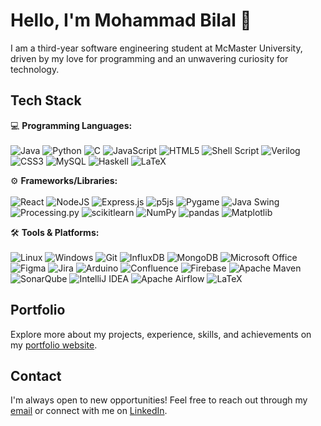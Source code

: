 <!--
<div align="center">

![](http://github-profile-summary-cards.vercel.app/api/cards/profile-details?username=bilalm04&theme=nord_dark)

</div>
-->

# Hello, I'm Mohammad Bilal 👋

I am a third-year software engineering student at McMaster University, driven by my love for programming and an unwavering curiosity for technology.

## Tech Stack

💻 **Programming Languages:** <br/><br/>
![Java](https://img.shields.io/badge/java-%23ED8B00.svg?style=for-the-badge&logo=openjdk&logoColor=white)
![Python](https://img.shields.io/badge/python-3670A0?style=for-the-badge&logo=python&logoColor=ffdd54)
![C](https://img.shields.io/badge/c-%2300599C.svg?style=for-the-badge&logo=c&logoColor=white)
![JavaScript](https://img.shields.io/badge/javascript-%23323330.svg?style=for-the-badge&logo=javascript&logoColor=%23F7DF1E)
![HTML5](https://img.shields.io/badge/html5-%23E34F26.svg?style=for-the-badge&logo=html5&logoColor=white)
![Shell Script](https://img.shields.io/badge/shell_script-%23121011.svg?style=for-the-badge&logo=gnu-bash&logoColor=white)
![Verilog](https://img.shields.io/badge/Verilog-%23ff8cd9?style=for-the-badge&logo=Verilog&logoColor=%ffffff)
![CSS3](https://img.shields.io/badge/css3-%231572B6.svg?style=for-the-badge&logo=css3&logoColor=white)
![MySQL](https://img.shields.io/badge/mysql-4479A1.svg?style=for-the-badge&logo=mysql&logoColor=white)
![Haskell](https://img.shields.io/badge/haskell-%23293745.svg?style=for-the-badge&logo=haskell&logoColor=white)
![LaTeX](https://img.shields.io/badge/latex-%23008080.svg?style=for-the-badge&logo=latex&logoColor=white)

⚙️ **Frameworks/Libraries:** <br/><br/>
![React](https://img.shields.io/badge/react-%2320232a.svg?style=for-the-badge&logo=react&logoColor=%2361DAFB)
![NodeJS](https://img.shields.io/badge/node.js-6DA55F?style=for-the-badge&logo=node.js&logoColor=white)
![Express.js](https://img.shields.io/badge/express.js-%23404d59.svg?style=for-the-badge&logo=express&logoColor=%2361DAFB)
![p5js](https://img.shields.io/badge/p5.js-ED225D?style=for-the-badge&logo=p5.js&logoColor=FFFFFF)
![Pygame](https://img.shields.io/badge/Pygame-C93C20?style=for-the-badge)
![Java Swing](https://img.shields.io/badge/Java_Swing-E5BE01?style=for-the-badge)
![Processing.py](https://img.shields.io/badge/Processing.py-1F3A3D?style=for-the-badge)
![scikitlearn](https://img.shields.io/badge/scikitlearn-%23F7931E.svg?style=for-the-badge&logo=scikitlearn&logoColor=white)
![NumPy](https://img.shields.io/badge/numpy-%234DAACF.svg?style=for-the-badge&logo=numpy&logoColor=white)
![pandas](https://img.shields.io/badge/pandas-%23150458.svg?style=for-the-badge&logo=pandas&logoColor=white)
![Matplotlib](https://img.shields.io/badge/matplotlib-%2311557C.svg?style=for-the-badge&logo=matplotlib&logoColor=white)

<!--Pygame, Java Swing, Processing.py-->

🛠️ **Tools & Platforms:** <br/><br/>
![Linux](https://img.shields.io/badge/Linux-FCC624?style=for-the-badge&logo=linux&logoColor=black)
![Windows](https://img.shields.io/badge/Windows-0078D6?style=for-the-badge&logo=windows&logoColor=white)
![Git](https://img.shields.io/badge/git-%23F05033.svg?style=for-the-badge&logo=git&logoColor=white)
![InfluxDB](https://img.shields.io/badge/InfluxDB-22ADF6?style=for-the-badge&logo=InfluxDB&logoColor=white)
![MongoDB](https://img.shields.io/badge/MongoDB-%234ea94b.svg?style=for-the-badge&logo=mongodb&logoColor=white)
![Microsoft Office](https://img.shields.io/badge/Microsoft_Office-D83B01?style=for-the-badge&logo=microsoft-office&logoColor=white)
![Figma](https://img.shields.io/badge/figma-%23F24E1E.svg?style=for-the-badge&logo=figma&logoColor=white)
![Jira](https://img.shields.io/badge/jira-%230A0FFF.svg?style=for-the-badge&logo=jira&logoColor=white)
![Arduino](https://img.shields.io/badge/-Arduino-00979D?style=for-the-badge&logo=Arduino&logoColor=white)
![Confluence](https://img.shields.io/badge/confluence-%23172BF4.svg?style=for-the-badge&logo=confluence&logoColor=white)
![Firebase](https://img.shields.io/badge/firebase-a08021?style=for-the-badge&logo=firebase&logoColor=ffcd34)
![Apache Maven](https://img.shields.io/badge/Apache%20Maven-C71A36?style=for-the-badge&logo=Apache%20Maven&logoColor=white)
![SonarQube](https://img.shields.io/badge/SonarQube-black?style=for-the-badge&logo=sonarqube&logoColor=4E9BCD)
![IntelliJ IDEA](https://img.shields.io/badge/IntelliJIDEA-000000.svg?style=for-the-badge&logo=intellij-idea&logoColor=white)
![Apache Airflow](https://img.shields.io/badge/Apache%20Airflow-017CEE?style=for-the-badge&logo=Apache%20Airflow&logoColor=white)
![LaTeX](https://img.shields.io/badge/jupyter%20notebook-%23ED8B00.svg?style=for-the-badge&logo=jupyter&logoColor=white)

## Portfolio

Explore more about my projects, experience, skills, and achievements on my [portfolio website](https://bilalm04.github.io/).

## Contact

I'm always open to new opportunities! Feel free to reach out through my [email](mailto:bilalm14@mcmaster.ca) or connect with me on [LinkedIn](https://www.linkedin.com/in/mohammadbilal7/).

<!--
##
<div align="center">
  
![](http://github-profile-summary-cards.vercel.app/api/cards/most-commit-language?username=bilalm04&theme=nord_dark)

</div>-->

